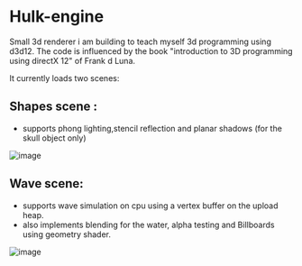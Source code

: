 # Hulk-engine

Small 3d renderer i am building to teach myself 3d programming using d3d12. The code is influenced by the book "introduction to 3D programming using directX 12" of Frank d Luna.


It currently loads two scenes:

## Shapes scene :
- supports phong lighting,stencil reflection and planar shadows (for the skull object only)

![image](https://user-images.githubusercontent.com/56231582/214307328-475bf0b7-2092-4ea4-acde-b498e160cfeb.png)

## Wave scene:
- supports wave simulation on cpu using a vertex buffer on the upload heap.
- also implements blending for the water, alpha testing and Billboards using geometry shader.

![image](https://user-images.githubusercontent.com/56231582/214309902-1aafdaa7-2aac-4e94-913a-36e3cc16705d.png)



